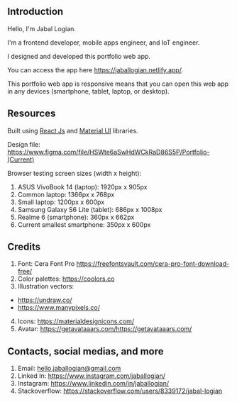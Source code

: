 ## Introduction

Hello, I'm Jabal Logian.

I'm a frontend developer, mobile apps engineer, and IoT engineer.

I designed and developed this portfolio web app.

You can access the app here https://jaballogian.netlify.app/.

This portfolio web app is responsive means that you can open this web app in any devices (smartphone, tablet, laptop, or desktop).

## Resources

Built using [React Js](https://reactjs.org/) and [Material UI](https://mui.com/) libraries.

Design file: https://www.figma.com/file/HSWte6aSwHdWCkRaD86S5P/Portfolio-(Current)

Browser testing screen sizes (width x height):
1. ASUS VivoBook 14 (laptop): 1920px x 905px
2. Common laptop: 1366px x 768px
3. Small laptop: 1200px x 600px
4. Samsung Galaxy S6 Lite (tablet): 686px x 1008px
5. Realme 6 (smartphone): 360px x 662px
6. Current smallest smartphone: 350px x 600px

## Credits

1. Font: Cera Font Pro https://freefontsvault.com/cera-pro-font-download-free/
2. Color palettes: https://coolors.co
3. Illustration vectors:
- https://undraw.co/
- https://www.manypixels.co/
4. Icons: https://materialdesignicons.com/
5. Avatar: https://getavataaars.com/https://getavataaars.com/

## Contacts, social medias, and more

1. Email: hello.jaballogian@gmail.com
2. Linked In: https://www.instagram.com/jaballogian/
3. Instagram: https://www.linkedin.com/in/jaballogian/
4. Stackoverflow: https://stackoverflow.com/users/8339172/jabal-logian